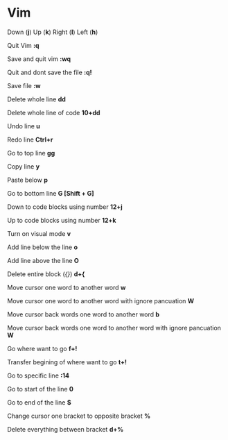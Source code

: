 # Vim

Down (**j**) Up (**k**) Right (**l**) Left (**h**)

Quit Vim **:q**

Save and quit vim **:wq**

Quit and dont save the file **:q!**

Save file **:w**

Delete whole line **dd**

Delete whole line of code **10+dd**

Undo line **u**

Redo line **Ctrl+r**

Go to top line **gg**

Copy line **y**

Paste below **p**

Go to bottom line **G [Shift + G]**

Down to code blocks using number **12+j**

Up to code blocks using number **12+k**

Turn on visual mode **v**

Add line below the line **o**

Add line above the line **O**

Delete entire block (*{}*) **d+{**

Move cursor one word to another word **w**

Move cursor one word to another word with ignore pancuation **W**

Move cursor back words one word to another word **b**

Move cursor back words one word to another word with ignore pancuation **W**

Go where want to go **f+!**

Transfer begining of where want to go **t+!**

Go to specific line **:14**

Go to start of the line **0**

Go to end of the line **$**

Change cursor one bracket to opposite bracket **%**

Delete everything between bracket **d+%**